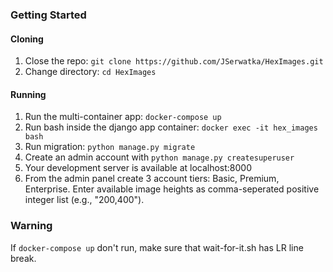 
### Getting Started
#### Cloning
1. Close the repo: `git clone https://github.com/JSerwatka/HexImages.git`
2. Change directory: `cd HexImages`

#### Running 
1. Run the multi-container app: `docker-compose up`
2. Run bash inside the django app container: `docker exec -it hex_images bash`
3. Run migration: `python manage.py migrate`
4. Create an admin account with `python manage.py createsuperuser`
5. Your development server is available at localhost:8000
6. From the admin panel create 3 account tiers: Basic, Premium, Enterprise. Enter available image heights as comma-seperated positive integer list (e.g., "200,400").

### Warning
If `docker-compose up` don't run, make sure that wait-for-it.sh has LR line break.

